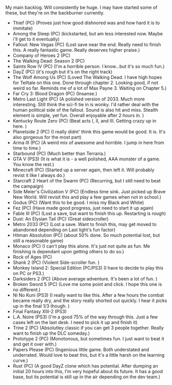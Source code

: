 My main backlog. Will consistently be huge. I may have started some of these, but they're on the backburner currently.

- Thief (PC) (Proves just how good dishnored was and how hard it is to immitate)
- Among the Sleep (PC) (kickstarted, but am less interested now. Maybe i'll get to it eventually)
- Fallout: New Vegas (PC) (Lost save near the end. Really need to finish this. A really fantastic game. Really deserves higher praise.)
- Company of Heroes 2 (PC)
- The Walking Dead: Season 2 (PC)
- Saints Row IV (PC) (I'm a horrible person. I know...but it's so much fun.)
- DayZ (PC) (it's rough but it's on the right track)
- The Wolf Among Us (PC) (Loved The Walking Dead. I have high hopes for Telltale on this one. Done through chapter 2. Looking good, if not weird so far. Reminds me of a lot of Max Payne 3. Waiting on Chapter 5.)
- Far Cry 3: Blood Dragon (PC) (Insanse.)
- Metro Last Light (PC) (A polished version of 2033. Much more interesting. Still think the sci-fi tie in is wonky. I'd rather deal with the human political side of the fallout. Sound is also hit and miss. Stealth element is simple, yet fun. Overall enjoyable after 2 hours in.  )
- Kentucky Route Zero (PC) (Beat acts I, II, and III. Getting crazy up in here. )
- Planetside 2 (PC) (I really didnt' think this game would be good. It is. It's also gorgeous for the most part)
- Arma III (PC) (A weird mix of awesome and horrible. I jump in here from time to time.)
- Starbound (PC) (Much better than Terraria.)
- GTA V (PS3) (It is what it is - a well polished, AAA monster of a game. You know the rest.)
- Minecraft (PC) (Started up a server again, then left it. Will probably revist it like I always do.)
- Starcraft 2 Heart of the Swarm (PC) (Recurring, but I still need to beat the campaign)
- Side Meier's Civilization V (PC) (Endless time sink. Just picked up Brave New World. Will revisit this and play a few games when not in school.)
- Godus (PC) (Want this to be good. I miss my Black and White)
- Fez (PC) (Have made good progress, just need to start it up again)
- Fable III (PC) (Lost a save, but want to finish this up. Restarting is rough)
- Dust: An Elysian Tail (PC) (Great sidescroller)
- Metro 2033 (PC) (Lost a save. Want to finish this, may get moved to abandoned depending on Last light's fun factor)
- Hitman Absolution (PC) (about 50% done. So much potential lost, but still a reasonable game)
- Monaco (PC) (I can't play this alone. It's just not quite as fun. Me finishing is dependant upon getting others to do so.)
- Rock of Ages (PC) 
- Shank 2 (PC) (Violent Side-scroller fun. )
- Monkey Island 2: Special Edition (PC/PS3) (I have to decide to play this on PC or PS3.)
- Darksiders 2 (PC) (Above average adventure. It's been a lot of fun. )
- Broken Sword 5 (PC) (Love me some point and click. I hope this one is no different.)
- Ni No Kuni (PS3) (I really want to like this. After a few hours the combat became really dry, and the story really shorted out quickly. I hear it picks up in the final 1/3 though. )
- Final Fantasy XIII-2 (PS3)
- L.A. Noire (PS3) (I'm a good 75% of the way through this. Just a few cases left on the last desk. I need to pick it up and finish it)
- Trine 2 (PC) (Absolutley classic if you can get 3 people together. Really want to finish up the DLC someday.)
- Prototype 2 (PC) (Monotonous, but sometimes fun. I just want to beat it and get it over with.)
- Papers Please (PC) (Ingenious little game. Both understated and underrated. Would love to beat this, but it's a little harsh on the learning curve.)
- Rust (PC) (A good DayZ clone which has potential. After dumping an initial 20 hours into this, I'm very hopeful about its future. It has a good base, but its potential is still up in the air depending on the dev team.)
